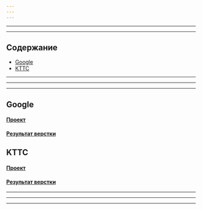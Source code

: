 ```yaml
---
---
---
```

---
---

## Содержание

- [Google](#1-Google)  
- [KTTC](#2-KTTC)  

---
---
---


## Google

#### [Проект](https://github.com/2Jinx/www/tree/main/Google "Проект")  
#### [Результат верстки](https://2Jinx.github.io/www/Google/ "Результат верстки")


## KTTC

#### [Проект](https://github.com/2Jinx/www/tree/main/kttc "Проект")  
#### [Результат верстки](https://2Jinx.github.io/www/kttc/ "Результат верстки")

---
---
---